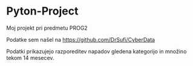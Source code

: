 # Pyton-Project
Moj projekt pri predmetu PROG2

Podatke sem našel na https://github.com/DrSufi/CyberData

Podatki prikazujejo razporeditev napadov gledena kategorijo in množino tekom 14 mesecev.
